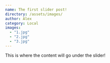 ```yaml
---
name: The first slider post!
directory: /assets/images/
author: Alex
category: Local
images:
  - "1.jpg"
  - "2.jpg"
  - "3.jpg"
---
```

This is where the content will go under the slider!
